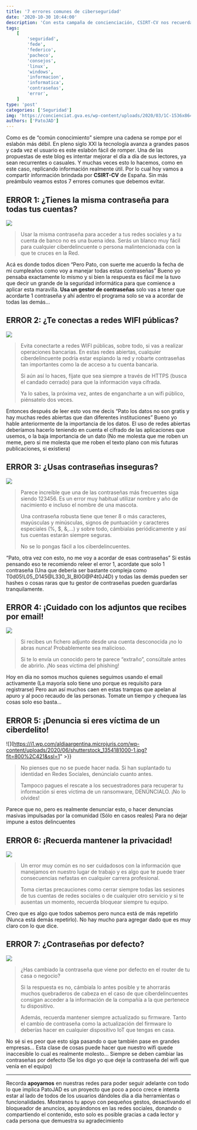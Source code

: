 ```yaml
---
title: '7 errores comunes de ciberseguridad'
date: '2020-10-30 10:44:00'
description: 'Con esta campaña de concienciación, CSIRT-CV nos recuerda la importancia de la ciberseguridad cuando navegamos por Internet.'
tags:
    [
        'seguridad',
        'fede',
        'federico',
        'pacheco',
        'consejos',
        'linux',
        'windows',
        'informacion',
        'informatica',
        'contraseñas',
        'error',
    ]
type: 'post'
categories: ['Seguridad']
img: 'https://concienciat.gva.es/wp-content/uploads/2020/03/1C-1536x864.jpg'
authors: ['PatoJAD']
---
```


Como es de “común conocimiento” siempre una cadena se rompe por el eslabón más débil. En pleno siglo XXI la tecnología avanza a grandes pasos y cada vez el usuario es este eslabón fácil de romper. Una de las propuestas de este blog es intentar mejorar el día a día de sus lectores, ya sean recurrentes o casuales. Y muchas veces esto lo hacemos, como en este caso, replicando información realmente útil. Por lo cual hoy vamos a compartir información brindada por **CSIRT-CV** de España. Sin más preámbulo veamos estos 7 errores comunes que debemos evitar.

## ERROR 1: ¿Tienes la misma contraseña para todas tus cuentas?

![](https://www.lavanguardia.com/r/GODO/LV/p6/WebSite/2019/06/04/Recortada/img_ppons_20190604-103420_imagenes_lv_colaboradores_istock-921526892-kWCH-U462671425033IgG-992x558@LaVanguardia-Web.jpg)

> Usar la misma contraseña para acceder a tus redes sociales y a tu cuenta de banco no es una buena idea. Serás un blanco muy fácil para cualquier ciberdelincuente o persona malintencionada con la que te cruces en la Red.

Acá es donde todos dicen “Pero Pato, con suerte me acuerdo la fecha de mi cumpleaños como voy a manejar todas estas contraseñas” Bueno yo pensaba exactamente lo mismo y si bien la respuesta es fácil me la tuvo que decir un grande de la seguridad informática para que comience a aplicar esta maravilla. **Usa un gestor de contraseñas** solo vas a tener que acordarte 1 contraseña y ahí adentro el programa solo se va a acordar de todas las demás…

## ERROR 2: ¿Te conectas a redes WIFI públicas?

![](https://jefflovesjessica.com/images/best-vpn-for-public-wifi-hotspots.jpg)

> Evita conectarte a redes WIFI públicas, sobre todo, si vas a realizar operaciones bancarias. En estas redes abiertas, cualquier ciberdelincuente podría estar espiando la red y robarte contraseñas tan importantes como la de acceso a tu cuenta bancaria.
>
> Si aún así lo haces, fíjate que sea siempre a través de HTTPS (busca el candado cerrado) para que la información vaya cifrada.
>
> Ya lo sabes, la próxima vez, antes de engancharte a un wifi público, piénsatelo dos veces.

Entonces después de leer esto vos me decis “Pato los datos no son gratis y hay muchas redes abiertas que dan diferentes instituciones” Bueno yo hable anteriormente de la importancia de los datos. El uso de redes abiertas deberíamos hacerlo teniendo en cuenta el cifrado de las aplicaciones que usemos, o la baja importancia de un dato (No me molesta que me roben un meme, pero si me molesta que me roben el texto plano con mis futuras publicaciones, si existiera)

## ERROR 3: ¿Usas contraseñas inseguras?

![](https://www.pandasecurity.com/es/mediacenter/src/uploads/2016/11/pandasecurity-gestor-contrase%C3%B1as-1024x683.jpg)

> Parece increíble que una de las contraseñas más frecuentes siga siendo 123456. Es un error muy habitual utilizar nombre y año de nacimiento e incluso el nombre de una mascota.
>
> Una contraseña robusta tiene que tener 8 o más caracteres, mayúsculas y minúsculas, signos de puntuación y caracteres especiales (%, $, &,…) y sobre todo, cámbialas periódicamente y así tus cuentas estarán siempre seguras.
>
> No se lo pongas fácil a los ciberdelincuentes.

“Pato, otra vez con esto, no me voy a acordar de esas contraseñas” Si estás pensando eso te recomiendo releer el error 1, acordate que solo 1 contraseña (Una que debería ser bastante compleja como T0d05!L05_D145@L330_3l_Bl0G@P4t0J4D) y todas las demás pueden ser hashes o cosas raras que tu gestor de contraseñas pueden guardarlas tranquilamente.

## ERROR 4: ¡Cuidado con los adjuntos que recibes por email!

![](https://blog.ida.cl/wp-content/uploads/sites/5/2019/05/email_internet-655x470.png)

> Si recibes un fichero adjunto desde una cuenta desconocida ¡no lo abras nunca! Probablemente sea malicioso.
>
> Si te lo envía un conocido pero te parece “extraño”, consúltale antes de abrirlo. ¡No seas víctima del phishing!

Hoy en día no somos muchos quienes seguimos usando el email activamente (La mayoría solo tiene uno porque es requisito para registrarse) Pero aun así muchos caen en estas trampas que apelan al apuro y al poco recaudo de las personas. Tomate un tiempo y chequea las cosas solo eso basta…

## ERROR 5: ¡Denuncia si eres víctima de un ciberdelito!

![](https://i1.wp.com/aldiaargentina.microjuris.com/wp-content/uploads/2020/06/shutterstock_1354181000-1.jpg?fit=800%2C421&ssl=1" >}}

> No pienses que no se puede hacer nada. Si han suplantado tu identidad en Redes Sociales, denúncialo cuanto antes.
>
> Tampoco pagues el rescate a los secuestradores para recuperar tu información si eres víctima de un ransomware, DENÚNCIALO. ¡No lo olvides!

Parece que no, pero es realmente denunciar esto, o hacer denuncias masivas impulsadas por la comunidad (Sólo en casos reales) Para no dejar impune a estos delincuentes

## ERROR 6: ¡Recuerda mantener la privacidad!

![](https://www.consolidatedcredit.org/es/wp-content/uploads/2019/02/Fotolia_180085577_Subscription_Monthly_M-Privacidad-de-Datos.jpg)

> Un error muy común es no ser cuidadosos con la información que manejamos en nuestro lugar de trabajo y es algo que te puede traer consecuencias nefastas en cualquier carrera profesional.
>
> Toma ciertas precauciones como cerrar siempre todas las sesiones de tus cuentas de redes sociales o de cualquier otro servicio y si te ausentas un momento, recuerda bloquear siempre tu equipo.

Creo que es algo que todos sabemos pero nunca está de más repetirlo (Nunca está demás repetirlo). No hay mucho para agregar dado que es muy claro con lo que dice.

## ERROR 7: ¿Contraseñas por defecto?

![](https://aurora.com.gt/wp-content/uploads/2015/06/ip-router-nexxt-aurora.com_.gt_.png)

> ¿Has cambiado la contraseña que viene por defecto en el router de tu casa o negocio?
>
> Si la respuesta es no, cámbiala lo antes posible y te ahorrarás muchos quebraderos de cabeza en el caso de que ciberdelincuentes consigan acceder a la información de la compañía a la que pertenece tu dispositivo.
>
> Además, recuerda mantener siempre actualizado su firmware. Tanto el cambio de contraseña como la actualización del firmware lo deberías hacer en cualquier dispositivo IoT que tengas en casa.

No sé si es peor que esto siga pasando o que también pase en grandes empresas… Esta clase de cosas puede hacer que nuestro wifi quede inaccesible lo cual es realmente molesto… Siempre se deben cambiar las contraseñas por defecto (Se los digo yo que deje la contraseña del wifi que venía en el equipo)

---

Recorda **apoyarnos** en nuestras redes para poder seguir adelante con todo lo que implica PatoJAD es un proyecto que poco a poco crece e intenta estar al lado de todos de los usuarios dándoles dia a dia herramientas o funcionalidades. Mostranos tu apoyo con pequeños gestos, desactivando el bloqueador de anuncios, apoyándonos en las redes sociales, donando o compartiendo el contenido, esto solo es posible gracias a cada lector y cada persona que demuestra su agradecimiento
